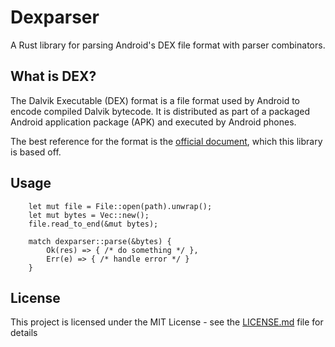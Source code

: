 # Dexparser

A Rust library for parsing Android's DEX file format with parser combinators.

## What is DEX?

The Dalvik Executable (DEX) format is a file format used by Android to encode compiled Dalvik bytecode. It is distributed as part of a packaged Android application package (APK) and executed by Android phones.

The best reference for the format is the [official document](https://source.android.com/devices/tech/dalvik/dex-format), which this library is based off.

## Usage
```
    let mut file = File::open(path).unwrap();
    let mut bytes = Vec::new();
    file.read_to_end(&mut bytes);

    match dexparser::parse(&bytes) {
        Ok(res) => { /* do something */ },
        Err(e) => { /* handle error */ }
    }
```

## License

This project is licensed under the MIT License - see the [LICENSE.md](LICENSE.md) file for details